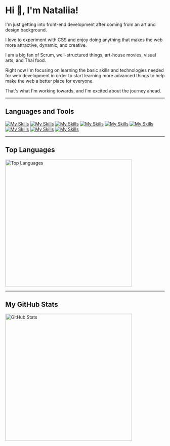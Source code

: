 # Hi 👋, I'm Nataliia!

 I'm just getting into front-end development after coming from an art and design background.
 
 I love to experiment with CSS and enjoy doing anything that makes the web more attractive, dynamic, and creative.
 
 I am a big fan of Scrum, well-structured things, art-house movies, visual arts, and Thai food.
 
 Right now I'm focusing on learning the basic skills and technologies needed for web development in order to start learning more advanced things to help make the web a better place for everyone. 
 
 That's what I'm working towards, and I'm excited about the journey ahead.

<hr/>

## Languages and Tools

   [![My Skills](https://skillicons.dev/icons?i=html)](https://skillicons.dev)
   [![My Skills](https://skillicons.dev/icons?i=css)](https://skillicons.dev)
   [![My Skills](https://skillicons.dev/icons?i=sass)](https://skillicons.dev)
   [![My Skills](https://skillicons.dev/icons?i=js)](https://skillicons.dev)
   [![My Skills](https://skillicons.dev/icons?i=ts)](https://skillicons.dev)
   [![My Skills](https://skillicons.dev/icons?i=react)](https://skillicons.dev)
   [![My Skills](https://skillicons.dev/icons?i=figma)](https://skillicons.dev)
   [![My Skills](https://skillicons.dev/icons?i=mui)](https://skillicons.dev)
   [![My Skills](https://skillicons.dev/icons?i=bootstrap)](https://skillicons.dev)
<hr/>

## Top Languages
<p align="start">
     <img width="400px" src="https://github-readme-stats.vercel.app/api/top-langs?username=Nataliia-Kuranakova&show_icons=true&locale=en&layout=compact&theme=tokyonight&border_color=f1e05a" alt="Top Languages"  />
</p>
<hr/>

## My GitHub Stats
<img width="400px" src="https://github-readme-stats.vercel.app/api?username=Nataliia-Kuranakova&show_icons=true&theme=tokyonight&border_color=f1e05a" alt="GitHub Stats"/>
